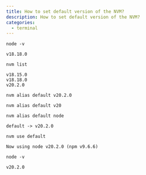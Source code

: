 ```yaml
---
title: How to set default version of the NVM?
description: How to set default version of the NVM?
categories:
  - terminal
---
```


```shell
node -v
```

```
v18.18.0
```

``` shell
nvm list
```

```
v18.15.0
v18.18.0
v20.2.0
```

``` shell title="specific version"
nvm alias default v20.2.0
```

``` shell title="latest installed XX.X.X version"
nvm alias default v20
```
``` shell title="latest installed version"
nvm alias default node
```

```
default -> v20.2.0
```


``` shell
nvm use default
```

```
Now using node v20.2.0 (npm v9.6.6)
```

```shell
node -v
```

```
v20.2.0
```
